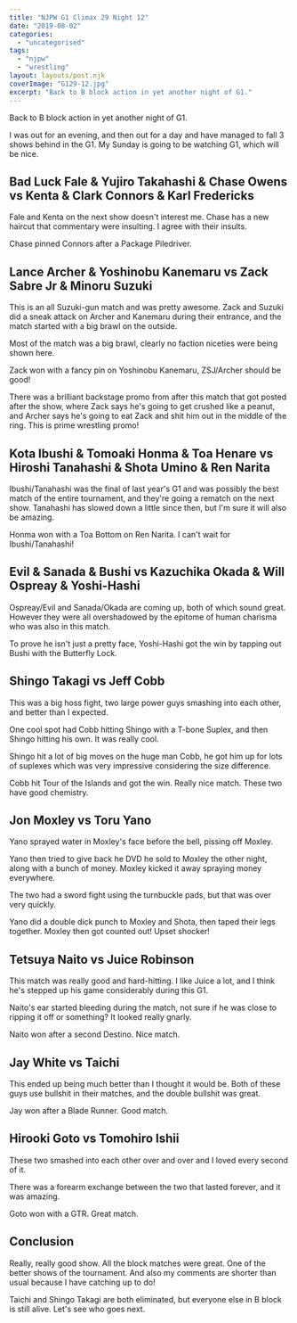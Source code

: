 ```yaml
---
title: "NJPW G1 Climax 29 Night 12"
date: "2019-08-02"
categories: 
  - "uncategorised"
tags: 
  - "njpw"
  - "wrestling"
layout: layouts/post.njk
coverImage: "G129-12.jpg"
excerpt: "Back to B block action in yet another night of G1."
---
```

Back to B block action in yet another night of G1.

I was out for an evening, and then out for a day and have managed to fall 3 shows behind in the G1. My Sunday is going to be watching G1, which will be nice.

## Bad Luck Fale & Yujiro Takahashi & Chase Owens vs Kenta & Clark Connors & Karl Fredericks

Fale and Kenta on the next show doesn't interest me. Chase has a new haircut that commentary were insulting. I agree with their insults.

Chase pinned Connors after a Package Piledriver.

## Lance Archer & Yoshinobu Kanemaru vs Zack Sabre Jr & Minoru Suzuki

This is an all Suzuki-gun match and was pretty awesome. Zack and Suzuki did a sneak attack on Archer and Kanemaru during their entrance, and the match started with a big brawl on the outside.

Most of the match was a big brawl, clearly no faction niceties were being shown here.

Zack won with a fancy pin on Yoshinobu Kanemaru, ZSJ/Archer should be good!

There was a brilliant backstage promo from after this match that got posted after the show, where Zack says he's going to get crushed like a peanut, and Archer says he's going to eat Zack and shit him out in the middle of the ring. This is prime wrestling promo!

## Kota Ibushi & Tomoaki Honma & Toa Henare vs Hiroshi Tanahashi & Shota Umino & Ren Narita

Ibushi/Tanahashi was the final of last year's G1 and was possibly the best match of the entire tournament, and they're going a rematch on the next show. Tanahashi has slowed down a little since then, but I'm sure it will also be amazing.

Honma won with a Toa Bottom on Ren Narita. I can't wait for Ibushi/Tanahashi!

## Evil & Sanada & Bushi vs Kazuchika Okada & Will Ospreay & Yoshi-Hashi

Ospreay/Evil and Sanada/Okada are coming up, both of which sound great. However they were all overshadowed by the epitome of human charisma who was also in this match.

To prove he isn't just a pretty face, Yoshi-Hashi got the win by tapping out Bushi with the Butterfly Lock.

## Shingo Takagi vs Jeff Cobb

This was a big hoss fight, two large power guys smashing into each other, and better than I expected.

One cool spot had Cobb hitting Shingo with a T-bone Suplex, and then Shingo hitting his own. It was really cool.

Shingo hit a lot of big moves on the huge man Cobb, he got him up for lots of suplexes which was very impressive considering the size difference.

Cobb hit Tour of the Islands and got the win. Really nice match. These two have good chemistry.

## Jon Moxley vs Toru Yano

Yano sprayed water in Moxley's face before the bell, pissing off Moxley.

Yano then tried to give back he DVD he sold to Moxley the other night, along with a bunch of money. Moxley kicked it away spraying money everywhere.

The two had a sword fight using the turnbuckle pads, but that was over very quickly.

Yano did a double dick punch to Moxley and Shota, then taped their legs together. Moxley then got counted out! Upset shocker!

## Tetsuya Naito vs Juice Robinson

This match was really good and hard-hitting. I like Juice a lot, and I think he's stepped up his game considerably during this G1.

Naito's ear started bleeding during the match, not sure if he was close to ripping it off or something? It looked really gnarly.

Naito won after a second Destino. Nice match.

## Jay White vs Taichi

This ended up being much better than I thought it would be. Both of these guys use bullshit in their matches, and the double bullshit was great.

Jay won after a Blade Runner. Good match.

## Hirooki Goto vs Tomohiro Ishii

These two smashed into each other over and over and I loved every second of it.

There was a forearm exchange between the two that lasted forever, and it was amazing.

Goto won with a GTR. Great match.

## Conclusion

Really, really good show. All the block matches were great. One of the better shows of the tournament. And also my comments are shorter than usual because I have catching up to do!

Taichi and Shingo Takagi are both eliminated, but everyone else in B block is still alive. Let's see who goes next.
